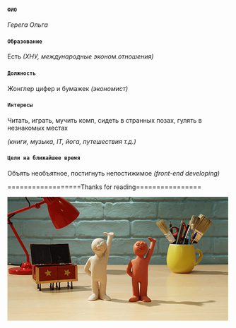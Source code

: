 #### **````ФИО````**
*Герега Ольга*

#### **````Образование````**
Есть
*(ХНУ, международные эконом.отношения)*

#### **````Должность````**
Жонглер цифер и бумажек
*(экономист)*

#### **````Интересы````**
Читать, играть, мучить комп, сидеть в странных позах, гулять в незнакомых местах

  *(книги, музыка, IT, йога, путешествия  т.д.)*

#### **````Цели на ближайшее время````**
Объять необъятное, постигнуть непостижимое
*(front-end developing)*


==================Thanks for reading================

![моя картинка](https://github.com/Lemniskata16/Lesson_1/blob/master/DuW.gif)
